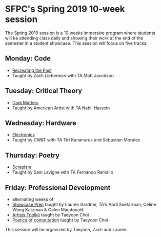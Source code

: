 # SFPC's Spring 2019 10-week session

The Spring 2019 session is a 10 weeks immersive program where students will be attending class daily and showing their work at the end of the semester in a student showcase. This session will focus on five tracks.

## Monday: Code 
* [Recreating the Past](https://github.com/ofZach/RTP_SFPC_spring19) 
* Taught by Zach Lieberman with TA Matt Jacobson

## Tuesday: Critical Theory
* [Dark Matters](https://github.com/0ld-h3ad/DarkMatters-Spring2019) 
* Taught by American Artist with TA Nabil Hassein

## Wednesday: Hardware 
* [Electronics](https://docs.google.com/document/d/17PRhclGgFbqxA5pby3-XkEjNNuzww78ieZB8ZJYI38g/edit) 
* Taught by CW&T with TA Tiri Kananuruk and Sebastian Morales 

## Thursday: Poetry 
* [Scrapism](https://github.com/antiboredom/sfpc-scrapism) 
* Taught by Sam Lavigne with TA Fernando Ramallo

## Friday: Professional Development 
* alternating weeks of
* [Showcase Prep](https://github.com/poohlaga/Showcase-Class---SFPC-Fall-2018) taught by Lauren Gardner, TA's April Soetarman, Celine Wong Katzman & Galen Macdonald
* [Artists Toolkit](https://github.com/tchoi8/ArtistsToolkit) taught by Taeyoon Choi 
* [Poetics of computation](https://github.com/tchoi8/poeticsofcomputation/blob/master/README.md) tuaght by Taeyoon Choi

This session will be organized by Taeyoon, Zach and Lauren.
